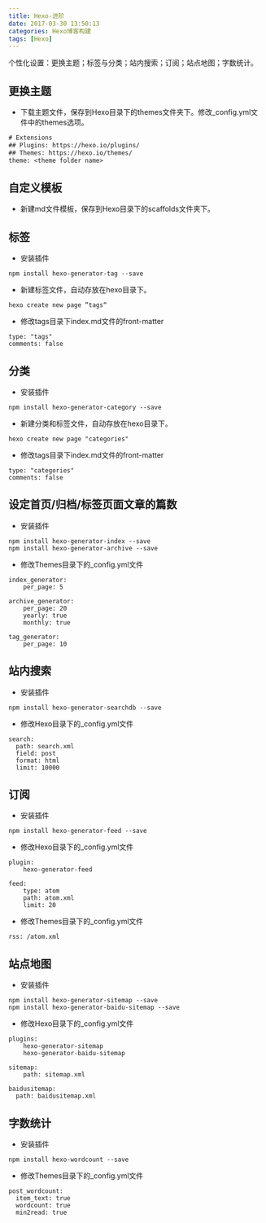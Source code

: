 ```yaml
---
title: Hexo-进阶
date: 2017-03-30 13:50:13
categories: Hexo博客构建
tags: [Hexo]
---
```


个性化设置：更换主题；标签与分类；站内搜索；订阅；站点地图；字数统计。

## 更换主题
+ 下载主题文件，保存到Hexo目录下的themes文件夹下。修改_config.yml文件中的themes选项。
```tex
# Extensions
## Plugins: https://hexo.io/plugins/
## Themes: https://hexo.io/themes/
theme: <theme folder name>
```

## 自定义模板
+ 新建md文件模板，保存到Hexo目录下的scaffolds文件夹下。

<!--more-->

## 标签
+ 安装插件
```
npm install hexo-generator-tag --save
```

+ 新建标签文件，自动存放在hexo目录下。
```
hexo create new page ”tags“ 
```

+ 修改tags目录下index.md文件的front-matter
```
type: "tags"
comments: false
```

## 分类
+ 安装插件
```
npm install hexo-generator-category --save
```

+ 新建分类和标签文件，自动存放在hexo目录下。
```
hexo create new page "categories"
```

+ 修改tags目录下index.md文件的front-matter
```
type: "categories"
comments: false
```

## 设定首页/归档/标签页面文章的篇数
+ 安装插件
```
npm install hexo-generator-index --save
npm install hexo-generator-archive --save
```

+ 修改Themes目录下的_config.yml文件
```
index_generator:
    per_page: 5

archive_generator:
    per_page: 20
    yearly: true
    monthly: true

tag_generator:
    per_page: 10
```

## 站内搜索
+ 安装插件
```
npm install hexo-generator-searchdb --save
```

+ 修改Hexo目录下的_config.yml文件
```
search:
  path: search.xml
  field: post
  format: html
  limit: 10000
```

## 订阅
+ 安装插件
```
npm install hexo-generator-feed --save
```

+ 修改Hexo目录下的_config.yml文件
```
plugin:
    hexo-generator-feed

feed:
    type: atom
    path: atom.xml
    limit: 20
```

+ 修改Themes目录下的_config.yml文件
```
rss: /atom.xml
```

## 站点地图
+ 安装插件
```
npm install hexo-generator-sitemap --save
npm install hexo-generator-baidu-sitemap --save
```

+ 修改Hexo目录下的_config.yml文件
```
plugins:
    hexo-generator-sitemap
    hexo-generator-baidu-sitemap
    
sitemap:
    path: sitemap.xml

baidusitemap:
  path: baidusitemap.xml
```

## 字数统计
+ 安装插件
```
npm install hexo-wordcount --save
```

+ 修改Themes目录下的_config.yml文件
```
post_wordcount:
  item_text: true
  wordcount: true
  min2read: true
```





